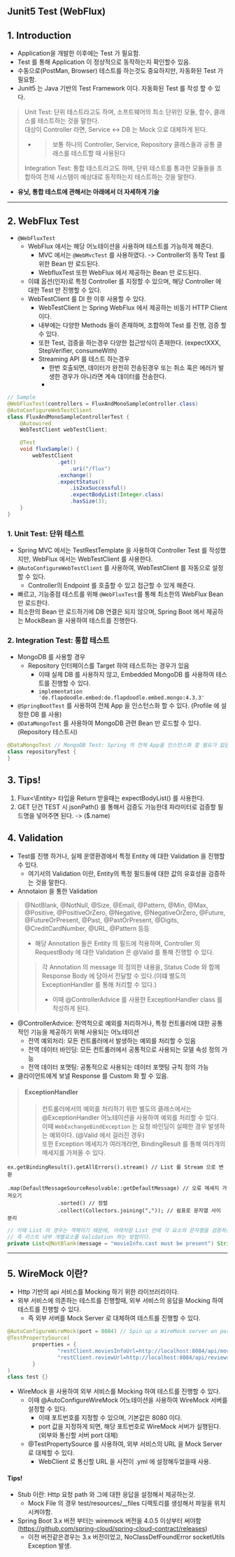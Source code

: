 ## Junit5 Test (WebFlux)

## 1. Introduction
- Application을 개발한 이후에는 Test 가 필요함.
- Test 를 통해 Application 이 정상적으로 동작하는지 확인할수 있음.
- 수동으로(PostMan, Browser) 테스트를 하는것도 중요하지만, 자동화된 Test 가 필요함.
- Junit5 는 Java 기반의 Test Framework 이다. 자동화된 Test 를 작성 할 수 있다.

> Unit Test: 단위 테스트라고도 하며, 소프트웨어의 최소 단위인 모듈, 함수, 클래스를 테스트하는 것을 말한다. <br/>
> 대상이 Controller 라면, Service <-> DB 는 Mock 으로 대체하게 된다. <br/>
> 
>- > 보통 하나의 Controller, Service, Repository 클래스들과 공통 클래스를 테스트할 때 사용된다 <br/>
> 
>Integration Test: 통합 테스트라고도 하며, 단위 테스트를 통과한 모듈들을 조합하여 전체 시스템이 예상대로 동작하는지 테스트하는 것을 말한다.

* <b>유닛, 통합 테스트에 관해서는 아래에서 더 자세하게 기술</b>

--- 

## 2. WebFlux Test
- ```@WebFluxTest```
  - WebFlux 에서는 해당 어노테이션을 사용하며 테스트를 가능하게 해준다.
    - MVC 에서는 ```@WebMvcTest``` 를 사용하였다. -> Controller의 동작 Test 를 위한 Bean 만 로드된다.
    - WebfluxTest 또한 WebFlux 에서 제공하는 Bean 만 로드된다.
  - 이떄 옵션(인자)로 특정 Controller 를 지정할 수 있으며, 해당 Controller 에 대한 Test 만 진행할 수 있다.
  - WebTestClient 를 DI 한 이후 사용할 수 있다.
    - WebTestClient 는 Spring WebFlux 에서 제공하는 비동기 HTTP Client 이다.
    - 내부에는 다양한 Methods 들이 존재하며, 조합하여 Test 를 진행, 검증 할 수 있다.
    - 또한 Test, 검증을 하는경우 다양한 접근방식이 존재한다. (expectXXX, StepVerifier, consumeWith)
    - Streaming API 를 테스트 하는경우
      - 한번 호출되면, 데이터가 완전히 전송된경우 또는 취소 혹은 에러가 발생한 경우가 아니라면 계속 데이터를 전송한다.
      - 

```java
// Sample
@WebFluxTest(controllers = FluxAndMonoSampleController.class)
@AutoConfigureWebTestClient 
class FluxAndMonoSampleControllerTest {
    @Autowired
    WebTestClient webTestClient;

    @Test
    void fluxSample() {
        webTestClient
                .get()
                    .uri("/flux")
                .exchange()
                .expectStatus()
                    .is2xxSuccessful()
                    .expectBodyList(Integer.class)
                    .hasSize(3);
    }
}
```

### 1. Unit Test: 단위 테스트
   - Spring MVC 에서는 TestRestTemplate 을 사용하여 Controller Test 를 작성했지만, WebFlux 에서는 WebTestClient 를 사용한다.
   - ```@AutoConfigureWebTestClient``` 를 사용하여, WebTestClient 를 자동으로 설정 할 수 있다.
     - Controller의 Endpoint 를 호출할 수 있고 접근할 수 있게 해준다.
   - 빠르고, 기능중점 테스트를 위해 ```@WebFluxTest```를 통해 최소한의 WebFlux Bean 만 로드한다.
   - 최소한의 Bean 만 로드하기에 DB 연결은 되지 않으며, Spring Boot 에서 제공하는 MockBean 을 사용하여 테스트를 진행한다.

### 2. Integration Test: 통합 테스트
   - MongoDB 를 사용할 경우 
     - Repository 인터페이스를 Target 하여 테스트하는 경우가 있음
       - 이때 실제 DB 를 사용하지 않고, Embedded MongoDB 를 사용하여 테스트를 진행할 수 있다.
       - ```implementation 'de.flapdoodle.embed:de.flapdoodle.embed.mongo:4.3.3'```
   - ```@SpringBootTest``` 를 사용하여 전체 App 을 인스턴스화 할 수 있다. (Profile 에 설정한 DB 를 사용)
   - ```@DataMongoTest``` 를 사용하여 MongoDB 관련 Bean 만 로드할 수 있다.(Repository 테스트시)

```Java
@DataMongoTest // MongoDB Test: Spring 의 전체 App을 인스턴스화 할 필요가 없음.
class repositoryTest {
}
```

## 3. Tips! 

1. Flux<\Entity> 타입을 Return 받을때는 expectBodyList() 를 사용한다.
2. GET 단건 TEST 시 jsonPath() 를 통해서 검증도 가능한데 파라미터로 검증할 필드명을 넣어주면 된다. -> ($.name)

## 4. Validation
- Test를 진행 하거나, 실제 운영환경에서 특정 Entity 에 대한 Validation 을 진행할 수 있다.
  - 여기서의 Validation 이란, Entity의 특정 필드들에 대한 값의 유효성을 검증하는 것을 말한다.
- Annotaion 을 통한 Validation
> @NotBlank, @NotNull, @Size, @Email, @Pattern, @Min, @Max, @Positive, @PositiveOrZero, @Negative, @NegativeOrZero, @Future, @FutureOrPresent, @Past, @PastOrPresent, @Digits, @CreditCardNumber, @URL, @Pattern 등등<br/>
> - 해당 Annotation 들은 Entity 의 필드에 적용하며, Controller 의 RequestBody 에 대한 Validation 은 @Valid 를 통해 진행할 수 있다.
>> 각 Annotation 의 message 의 정의한 내용을, Status Code 와 함께 Response Body 에 담아서 전달할 수 있다.(이떄 별도의 ExceptionHandler 를 통해 처리할 수 있다.)<br/>
>> - 이때 @ControllerAdvice 를 사용한 ExceptionHandler class 를 작성하게 된다.

* @ControllerAdvice: 전역적으로 예외를 처리하거나, 특정 컨트롤러에 대한 공통적인 기능을 제공하기 위해 사용되는 어노테이션
  * 전역 예외처리: 모든 컨트롤러에서 발생하는 예외를 처리할 수 있음
  * 전역 데이터 바인딩: 모든 컨트롤러에서 공통적으로 사용되는 모델 속성 정의 가능
  * 전역 데이터 포맷팅: 공통적으로 사용되는 데이터 포맷팅 규칙 정의 가능
* 클라이언트에게 보낼 Response 를 Custom 화 할 수 있음.

> #### ExceptionHandler 
>> 컨트롤러에서의 예외를 처리하기 위한 별도의 클래스에서는 @ExceptionHandler 어노테이션을 사용하여 예외를 처리할 수 있다. <br/> 
>> 이때 ```WebExchangeBindException``` 는 요청 바인딩이 실패한 경우 발생하는 예외이다. (@Valid 에서 걸러진 경우)<br/>
>> 또한 Exception 메세지가 여러개라면, BindingResult 를 통해 여러개의 메세지를 가져올 수 있다. <br/>
>> 

```TEXT
ex.getBindingResult().getAllErrors().stream() // List 를 Stream 으로 변환
                .map(DefaultMessageSourceResolvable::getDefaultMessage) // 오류 메세지 가져오기
                .sorted() // 정렬
                .collect(Collectors.joining(",")); // 쉼표로 문자열 사이 분리
```
```java
// 이때 List 의 경우는 객체이기 때문에, 아래처럼 List 안에 각 요소의 문자열을 검증하는 방법을 사용할 수 있다.
// 즉 리스트 내부 개별요소를 Validation 하는 방법이다.
private List<@NotBlank(message = "movieInfo.cast must be present") String> cast;
```

--- 
## 5. WireMock 이란? 
- Http 기반의 api 서비스를 Mocking 하기 위한 라이브러리이다.
- 외부 서비스에 의존하는 테스트를 진행할때, 외부 서비스의 응답을 Mocking 하여 테스트를 진행할 수 있다.
  - 즉 외부 서버를 Mock Server 로 대체하여 테스트를 진행할 수 있다.
```Java
@AutoConfigureWireMock(port = 8084) // Spin up a WireMock server on port 8084
@TestPropertySource(
        properties = {
                "restClient.moviesInfoUrl=http://localhost:8084/api/movieInfos",
                "restClient.reviewUrl=http://localhost:8084/api/reviews"
        }
)
class test {}
```
- WireMock 을 사용하여 외부 서비스를 Mocking 하여 테스트를 진행할 수 있다.
  - 이때 @AutoConfigureWireMock 어노테이션을 사용하여 WireMock 서버를 설정할 수 있다.
    - 이때 포트번호를 지정할 수 있으며, 기본값은 8080 이다.
    - port 값을 지정하게 되면, 해당 포트번호로 WireMock 서버가 실행된다.(외부와 통신할 서버 port 대체)
  - @TestPropertySource 를 사용하여, 외부 서비스의 URL 을 Mock Server 로 대체할 수 있다.
    - WebClient 로 통신할 URL 을 사전이 .yml 에 설정해두었을때 사용.

#### Tips! 
* Stub 이란: Http 요청 path 와 그에 대한 응답을 설정해서 제공하는것.
  * Mock File 의 경우 test/resources/__files 디렉토리를 생성해서 파일을 위치시켜야함.
* Spring Boot 3.x 버전 부터는 wiremock 버전을 4.0.5 이상부터 써야함(https://github.com/spring-cloud/spring-cloud-contract/releases)
  * 이전 버전같은경우는 3.x 버전이었고, NoClassDefFoundError socketUtils Exception 발생. 